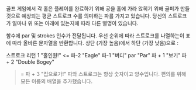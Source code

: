 
골프 게임에서 각 홀은 플레이를 완료하기 위해 공을 홀에 가라 앉히기 위해 골퍼가 만들 것으로 예상되는 평균 스트로크 수를 의미하는 파를 가지고 있습니다. 당신의 스트로크가 얼마나 위 또는 아래에 있는지에 따라 다른 별명이 있습니다.

함수에 par 및 strokes 인수가 전달됩니다. 우선 순위에 따라 스트로크를 나열하는이 표에 따라 올바른 문자열을 반환합니다. 상단 (가장 높음)에서 하단 (가장 낮음)으로 :

스트로크 리턴
1 "홀인원!"
<= 파-2 "Eagle"
파-1 "버디"
par "Par"
파 + 1 "보기"
파 + 2 "Double Bogey"
> = 파 + 3 "집으로가!"
파와 스트로크는 항상 숫자이고 양수입니다. 편의를 위해 모든 이름의 배열을 추가했습니다.